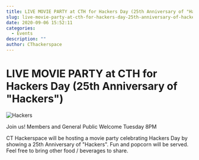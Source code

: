 ```yaml
---
title: LIVE MOVIE PARTY at CTH for Hackers Day (25th Anniversary of "Hackers")
slug: live-movie-party-at-cth-for-hackers-day-25th-anniversary-of-hackers
date: 2020-09-06 15:52:11
categories:
  - Events
description: ""
author: CThackerspace
---
```


# LIVE MOVIE PARTY at CTH for Hackers Day (25th Anniversary of "Hackers")

![Hackers](/uploads/2020/09/hackers-group-image.jpg)

Join us! Members and General Public Welcome Tuesday 8PM

CT Hackerspace will be hosting a movie party celebrating Hackers Day by showing a 25th Anniversary of "Hackers". Fun and popcorn will be served. Feel free to bring other food / beverages to share.
